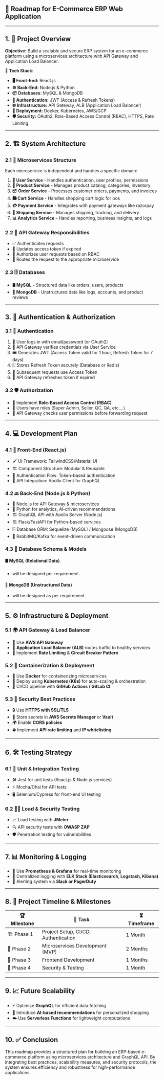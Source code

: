 ## **🚀 Roadmap for E-Commerce ERP Web Application**

---

## 1. **🎯 Project Overview**
**Objective:** Build a scalable and secure ERP system for an e-commerce platform using a microservices architecture with API Gateway and Application Load Balancer.

**🔧 Tech Stack:**
- **🖥️ Front-End:** React.js
- **⚙️ Back-End:** Node.js & Python
- **📦 Databases:** MySQL & MongoDB
- **🔐 Authentication:** JWT (Access & Refresh Tokens)
- **🌐 Infrastructure:** API Gateway, ALB (Application Load Balancer)
- **🚢 Deployment:** Docker, Kubernetes, AWS/GCP
- **🛡️ Security:** OAuth2, Role-Based Access Control (RBAC), HTTPS, Rate Limiting

---

## 2. **🏗️ System Architecture**

### **2.1 🏢 Microservices Structure**
Each microservice is independent and handles a specific domain:

1. **👤 User Service** - Handles authentication, user profiles, permissions
2. **🛒 Product Service** - Manages product catalog, categories, inventory
3. **📦 Order Service** - Processes customer orders, payments, and invoices
4. **🛍️ Cart Service** - Handles shopping cart logic for pos 
5. **💳 Payment Service** - Integrates with payment gateways like razorpay
6. **🚚 Shipping Service** - Manages shipping, tracking, and delivery
7. **📊 Analytics Service** - Handles reporting, business insights, and logs

### **2.2 🚦 API Gateway Responsibilities**
- ✅ Authenticates requests
- 🔄 Updates access token if expired
- 🔑 Authorizes user requests based on RBAC
- 📡 Routes the request to the appropriate microservice

### **2.3 🗄️ Databases**
- **🛢️ MySQL** - Structured data like orders, users, products
- **📂 MongoDB** - Unstructured data like logs, accounts, and product reviews

---

## 3. **🔐 Authentication & Authorization**

### **3.1 🔑 Authentication**
1. 👤 User logs in with email/password (or OAuth2)
2. 🚀 API Gateway verifies credentials via User Service
3. 🎟️ Generates JWT (Access Token valid for 1 hour, Refresh Token for 7 days)
4. 🗄️ Stores Refresh Token securely (Database or Redis)
5. 🔄 Subsequent requests use Access Token
6. 🔄 API Gateway refreshes token if expired

### **3.2 🛡️ Authorization**
- 🔧 Implement **Role-Based Access Control (RBAC)**
- 👥 Users have roles (Super Admin, Seller, QC, QA, etc....)
- 🔑 API Gateway checks user permissions before forwarding request

---

## 4. **💻 Development Plan**

### **4.1 🎨 Front-End (React.js)**
- 🖌️ UI Framework: TailwindCSS/Material UI
- 🏗️ Component Structure: Modular & Reusable
- 🔑 Authentication Flow: Token-based authentication
- 📡 API Integration: Apollo Client for GraphQL

### **4.2 🔙 Back-End (Node.js & Python)**
- 🚀 Node.js for API Gateway & microservices
- 🐍 Python for analytics, AI-driven recommendations
- 🏗️ GraphQL API with Apollo Server (Node.js)
- 🏗️ Flask/FastAPI for Python-based services
- 🗄️ Database ORM: Sequelize (MySQL) / Mongoose (MongoDB)
- 📩 RabbitMQ/Kafka for event-driven communication

### **4.3 📑 Database Schema & Models**
#### **🛢️ MySQL (Relational Data)**
- will be designed per requirement.
#### **📂 MongoDB (Unstructured Data)**
- will be designed as per requirement.
---

## 5. **⚙️ Infrastructure & Deployment**

### **5.1 🌍 API Gateway & Load Balancer**
- 📡 Use **AWS API Gateway**
- 🚦 **Application Load Balancer (ALB)** routes traffic to healthy services
- 🔄 Implement **Rate Limiting** & **Circuit Breaker Pattern**

### **5.2 🚢 Containerization & Deployment**
- 🐳 Use **Docker** for containerizing microservices
- 🚀 Deploy using **Kubernetes (K8s)** for auto-scaling & orchestration
- 🔄 CI/CD pipeline with **GitHub Actions / GitLab CI**

### **5.3 🔐 Security Best Practices**
- 🔒 Use **HTTPS with SSL/TLS**
- 🔑 Store secrets in **AWS Secrets Manager** or **Vault**
- 🌍 Enable **CORS policies**
- ⛔ Implement **API rate limiting** and **IP whitelisting**

---

## 6. **🛠️ Testing Strategy**

### **6.1 🧪 Unit & Integration Testing**
- 🛠️ Jest for unit tests (React.js & Node.js services)
- ⚡ Mocha/Chai for API tests
- 🖥️ Selenium/Cypress for front-end UI testing

### **6.2 🏋️‍♂️ Load & Security Testing**
- 📈 Load testing with **JMeter**
- 🔍 API security tests with **OWASP ZAP**
- 🛡️ Penetration testing for vulnerabilities

---

## 7. **📊 Monitoring & Logging**

- 📡 Use **Prometheus & Grafana** for real-time monitoring
- 📝 Centralized logging with **ELK Stack (Elasticsearch, Logstash, Kibana)**
- 🚨 Alerting system via **Slack or PagerDuty**

---

## 8. **📅 Project Timeline & Milestones**

| 🏆 Milestone        | 📌 Task                                    | ⏳ Timeframe |
|-----------------|-------------------------------------|----------|
| 🏗️ Phase 1        | Project Setup, CI/CD, Authentication | 1 Month  |
| 🚀 Phase 2        | Microservices Development (MVP)      | 2 Months |
| 🎨 Phase 3        | Frontend Development          | 1 Months |
| 🔐 Phase 4        | Security & Testing                   | 1 Month  |

---

## 9. **📈 Future Scalability**
- ⚡ Optimize **GraphQL** for efficient data fetching
- 🧠 Introduce **AI-based recommendations** for personalized shopping
- ☁️ Use **Serverless Functions** for lightweight computations

---

## 10. **✅ Conclusion**
This roadmap provides a structured plan for building an ERP-based e-commerce platform using microservices architecture and GraphQL API. By integrating best practices, scalability measures, and security protocols, the system ensures efficiency and robustness for high-performance applications.
